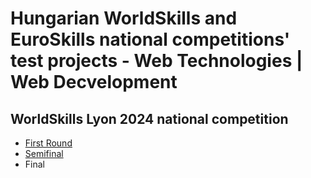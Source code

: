 # Hungarian WorldSkills and EuroSkills national competitions' test projects - Web Technologies | Web Decvelopment
## WorldSkills Lyon 2024 national competition
- [First Round](https://github.com/skillsithu/ws2024-s17-hu-r1)
- [Semifinal](https://github.com/skillsithu/ws2024-s17-hu-r2)
- Final
